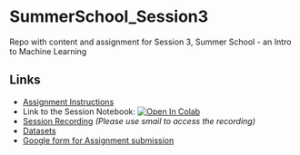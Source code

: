 # SummerSchool_Session3
Repo with content and assignment for Session 3, Summer School - an Intro to Machine Learning
## Links
* [Assignment Instructions](Assignment.md)  
*  Link to the Session Notebook: [![Open In Colab](https://colab.research.google.com/assets/colab-badge.svg)](https://colab.research.google.com/drive/1CekCToXAKB7Ife1r1Ya8Vz9PfDpUjuA3)  
* [Session Recording](https://drive.google.com/file/d/1KTWEpQUSBb9YdY6cCa6QZvqKbomQNfoc/view?usp=sharing) *(Please use smail to access the recording)*  
* [Datasets](Datasets.zip)  
* [Google form for Assignment submission](https://forms.gle/JT2CJJ9wZbsPBkD17)
